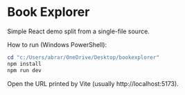# Book Explorer

Simple React demo split from a single-file source.

How to run (Windows PowerShell):

```powershell
cd "c:/Users/abrar/OneDrive/Desktop/bookexplorer"
npm install
npm run dev
```

Open the URL printed by Vite (usually http://localhost:5173).
